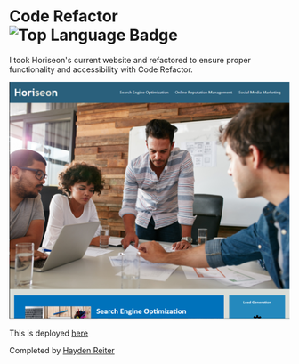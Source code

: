 # Code Refactor ![Top Language Badge](https://img.shields.io/github/languages/top/HaydenReiter/horiseon-code-refactor)

I took Horiseon's current website and refactored to ensure proper functionality and accessibility with Code Refactor.

![Screenshot of Horiseon's front page](./Develop/assets/images/HW1.PNG)

This is deployed [here](https://haydenreiter.github.io/horiseon-code-refactor/)

Completed by [Hayden Reiter](http://github/HaydenReiter)